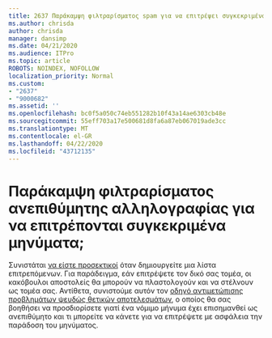```yaml
---
title: 2637 Παράκαμψη φιλτραρίσματος spam για να επιτρέψει συγκεκριμένα μηνύματα;
ms.author: chrisda
author: chrisda
manager: dansimp
ms.date: 04/21/2020
ms.audience: ITPro
ms.topic: article
ROBOTS: NOINDEX, NOFOLLOW
localization_priority: Normal
ms.custom:
- "2637"
- "9000682"
ms.assetid: ''
ms.openlocfilehash: bc0f5a050c74eb551282b10f43a14ae6303cb48e
ms.sourcegitcommit: 55eff703a17e500681d8fa6a87eb067019ade3cc
ms.translationtype: MT
ms.contentlocale: el-GR
ms.lasthandoff: 04/22/2020
ms.locfileid: "43712135"
---
```

# <a name="bypass-spam-filtering-to-allow-specific-messages"></a>Παράκαμψη φιλτραρίσματος ανεπιθύμητης αλληλογραφίας για να επιτρέπονται συγκεκριμένα μηνύματα;

Συνιστάται [να είστε προσεκτικοί](https://docs.microsoft.com/exchange/troubleshoot/antispam/cautions-against-bypassing-spam-filters) όταν δημιουργείτε μια λίστα επιτρεπόμενων. Για παράδειγμα, εάν επιτρέψετε τον δικό σας τομέα, οι κακόβουλοι αποστολείς θα μπορούν να πλαστολογούν και να στέλνουν ως τομέα σας.  Αντίθετα, συνιστούμε αυτόν τον [οδηγό αντιμετώπισης προβλημάτων ψευδώς θετικών αποτελεσμάτων](https://docs.microsoft.com/office365/securitycompliance/prevent-email-from-being-marked-as-spam), ο οποίος θα σας βοηθήσει να προσδιορίσετε γιατί ένα νόμιμο μήνυμα έχει επισημανθεί ως ανεπιθύμητο και τι μπορείτε να κάνετε για να επιτρέψετε με ασφάλεια την παράδοση του μηνύματος.
